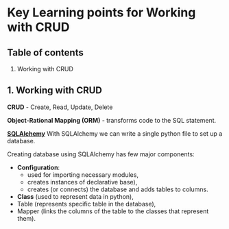 # Key Learning points for Working with CRUD



## Table of contents

1. Working with CRUD




## 1. Working with CRUD

__CRUD__ - Create, Read, Update, Delete

__Object-Rational Mapping (ORM)__ - transforms code to the SQL statement.

[__SQLAlchemy__](http://www.sqlalchemy.org/)
With SQLAlchemy we can write a single python file to set up a database.

Creating database using SQLAlchemy has few major components:
  - __Configuration__:
    - used for importing necessary modules,
    - creates instances of declarative base),
    - creates (or connects) the database and adds tables to columns.
  - __Class__ (used to represent data in python),
  - Table (represents specific table in the database),
  - Mapper (links the columns of the table to the classes that represent them).
